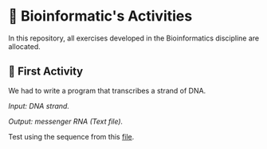 # :dna: Bioinformatic's Activities
In this repository, all exercises developed in the Bioinformatics discipline are allocated.

## :microscope: First Activity

We had to write a program that transcribes a strand of DNA.

*Input: DNA strand.*

*Output: messenger RNA (Text file).*

Test using the sequence from this [file]().
